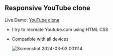 ## Responsive YouTube clone
Live Demo: [YouTube clone](https://ubeyidah.github.io/YouTube_clone/)
- I try to recreate Youtube.com using HTML CSS
- Compatible with all devices
  
  ![Screenshot 2024-03-03 001114](https://github.com/ubeyidah/YouTube_clone/assets/159727076/0e117eec-c5e0-427d-b417-27794c556a2d)
